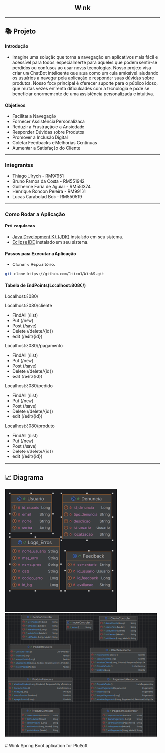 <div align="center">
    <h2>Wink</h2>
</div>

--------------------------------------------------
## 📚 Projeto 
<h4>Introdução</h4> 

- Imagine uma solução que torna a navegação em aplicativos mais fácil e acessível para todos, especialmente para aqueles que podem sentir-se perdidos ou confusos ao usar novas tecnologias. Nosso projeto visa criar um ChatBot inteligente que atua como um guia amigável, ajudando os usuários a navegar pela aplicação e responder suas dúvidas sobre produtos. Nosso foco principal é oferecer suporte para o público idoso, que muitas vezes enfrenta dificuldades com a tecnologia e pode se beneficiar enormemente de uma assistência personalizada e intuitiva.
<p></p>

<h4>Objetivos</h4> 

- Facilitar a Navegação
- Fornecer Assistência Personalizada
- Reduzir a Frustração e a Ansiedade
- Responder Dúvidas sobre Produtos
- Promover a Inclusão Digital
- Coletar Feedbacks e Melhorias Contínuas
- Aumentar a Satisfação do Cliente

<p></p>

--------------------------------------------------

<h3>Integrantes</h3>

- Thiago Ulrych - RM97951
- Bruno Ramos da Costa - RM551942
- Guilherme Faria de Aguiar - RM551374
- Henrique Roncon Pereira - RM99161
- Lucas Carabolad Bob - RM550519
--------------------------------------------------

<h3>Como Rodar a Aplicação </h3>

<h4>Pré-requisitos</h4> 

- [Java Development Kit (JDK)](https://www.mysql.com/downloads/) instalado em seu sistema.
- [Eclipse IDE](https://www.eclipse.org/downloads/) instalado em seu sistema.

<h4>Passos para Executar a Aplicação</h4> 

- Clonar o Repositório:
```bash
git clone https://github.com/1tico1/WinkS.git
```

<h4>Tabela de EndPoints(Localhost:8080/)</h4> 

Localhost:8080/

Localhost:8080/cliente
  - FindAll (/list)
  - Put (/new)
  - Post (/save)
  - Delete (/delete/{id})
  - edit (/edit/{id})

  Localhost:8080//pagamento
  - FindAll (/list)
  - Put (/new)
  - Post (/save)
  - Delete (/delete/{id})
  - edit (/edit/{id})

  Localhost:8080/pedido
  - FindAll (/list)
  - Put (/new)
  - Post (/save)
  - Delete (/delete/{id})
  - edit (/edit/{id})

  Localhost:8080/produto
   - FindAll (/list)
  - Put (/new)
  - Post (/save)
  - Delete (/delete/{id})
  - edit (/edit/{id})


--------------------------------------------------

## 📈 Diagrama

<div>
    <img src="./Diagramas/EntityDiagram.png" alt="Diagrama de classes" height="400px"/>
</div>
<div>
    <img src="./Diagramas/Controller.png" alt="Diagrama de classes" height="400px"/>
</div>


<br/>
# Wink
Spring Boot aplication for PluSoft
